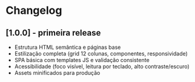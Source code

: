 # Changelog

## [1.0.0] - primeira release
- Estrutura HTML semântica e páginas base
- Estilização completa (grid 12 colunas, componentes, responsividade)
- SPA básica com templates JS e validação consistente
- Acessibilidade (foco visível, leitura por teclado, alto contraste/escuro)
- Assets minificados para produção